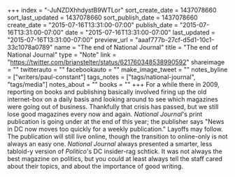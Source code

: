 +++
index = "-JuNZDXhhdystB9WTLor"
sort_create_date = 1437078660
sort_last_updated = 1437078660
sort_publish_date = 1437078660
create_date = "2015-07-16T13:31:00-07:00"
publish_date = "2015-07-16T13:31:00-07:00"
date = "2015-07-16T13:31:00-07:00"
last_updated = "2015-07-16T13:31:00-07:00"
preview_url = "aaaf777b-27cf-d5d1-10c1-33c1078a0789"
name = "The end of National Journal"
title = "The end of National Journal"
type = "Note"
link = "https://twitter.com/brianstelter/status/621760348538990592"
shareimage = ""
twitterauto = ""
facebookauto = ""
make_image_tweet = ""
notes_byline = ["writers/paul-constant"]
tags_notes = ["tags/national-journal", "tags/media"]
notes_about = ""
books = ""
+++
For a while there in 2009, reporting on books and publishing basically involved firing up the old internet-box on a daily basis and looking around to see which magazines were going out of business. Thankfully that crisis has passed, but we still lose good magazines every now and again. *National Journal*'s print publication is going under at the end of this year; the publisher says "News in DC now moves too quickly for a weekly publication." Layoffs may follow. The publication will still live online, though the transition to online-only is not always an easy one. *National Journal* always presented a smarter, less tabloid-y version of *Politico*'s DC insider-rag schtick. It was not always the best magazine on politics, but you could at least always tell the staff cared about their topics, and about the importance of good writing.